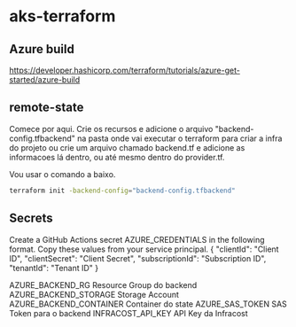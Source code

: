 # aks-terraform

## Azure build

<https://developer.hashicorp.com/terraform/tutorials/azure-get-started/azure-build>

## remote-state

Comece por aqui. Crie os recursos e adicione o arquivo "backend-config.tfbackend" na pasta onde vai executar o terraform para criar a infra do projeto ou crie um arquivo chamado backend.tf e adicione as informacoes lá dentro, ou até mesmo dentro do provider.tf.

Vou usar o comando a baixo.

```bash
terraform init -backend-config="backend-config.tfbackend"
```

## Secrets

Create a GitHub Actions secret AZURE_CREDENTIALS in the following format. Copy these values from your service principal.
  {
      "clientId": "Client ID",
      "clientSecret": "Client Secret",
      "subscriptionId": "Subscription ID",
      "tenantId": "Tenant ID"
  }

AZURE_BACKEND_RG Resource Group do backend
AZURE_BACKEND_STORAGE Storage Account
AZURE_BACKEND_CONTAINER Container do state
AZURE_SAS_TOKEN SAS Token para o backend
INFRACOST_API_KEY API Key da Infracost
